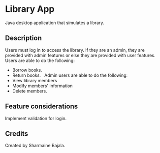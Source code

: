 # Library App
Java desktop application that simulates a library.

## Description
Users must log in to access the library. If they are an admin, they are provided with admin features or else they are provided with user features.
Users are able to do the following:
- Borrow books.
- Return books.
&nbsp; Admin users are able to do the following: 
- View library members
- Modify members' information
- Delete members.

## Feature considerations
Implement validation for login.

## Credits
Created by Sharmaine Bajala.
